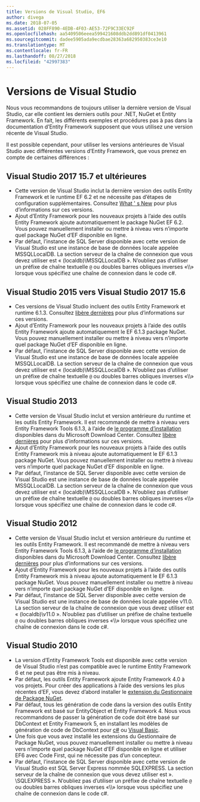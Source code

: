 ```yaml
---
title: Versions de Visual Studio, EF6
author: divega
ms.date: 2018-07-05
ms.assetid: 028FF890-4EDB-4F03-AE53-72F9C33EC92F
ms.openlocfilehash: aa5409506eeea599421608ddb2dd891df0413961
ms.sourcegitcommit: dadee5905ada9ecdbae28363a682950383ce3e10
ms.translationtype: MT
ms.contentlocale: fr-FR
ms.lasthandoff: 08/27/2018
ms.locfileid: "42997383"
---
```

# <a name="visual-studio-releases"></a>Versions de Visual Studio

Nous vous recommandons de toujours utiliser la dernière version de Visual Studio, car elle contient les derniers outils pour .NET, NuGet et Entity Framework.
En fait, les différents exemples et procédures pas à pas dans la documentation d’Entity Framework supposent que vous utilisez une version récente de Visual Studio.

Il est possible cependant, pour utiliser les versions antérieures de Visual Studio avec différentes versions d’Entity Framework, que vous prenez en compte de certaines différences :

## <a name="visual-studio-2017-157-and-newer"></a>Visual Studio 2017 15.7 et ultérieures

- Cette version de Visual Studio inclut la dernière version des outils Entity Framework et le runtime EF 6.2 et ne nécessite pas d’étapes de configuration supplémentaires.
Consultez [What ' s New](~/ef6/what-is-new/index.md) pour plus d’informations sur ces versions.
- Ajout d’Entity Framework pour les nouveaux projets à l’aide des outils Entity Framework ajoute automatiquement le package NuGet EF 6.2.
Vous pouvez manuellement installer ou mettre à niveau vers n’importe quel package NuGet d’EF disponible en ligne.
- Par défaut, l’instance de SQL Server disponible avec cette version de Visual Studio est une instance de base de données locale appelée MSSQLLocalDB.
La section serveur de la chaîne de connexion que vous devez utiliser est « (localdb)\\MSSQLLocalDB ».
N’oubliez pas d’utiliser un préfixe de chaîne textuelle `@` ou doubles barres obliques inverses «\\\\» lorsque vous spécifiez une chaîne de connexion dans le code c#.  


## <a name="visual-studio-2015-to-visual-studio-2017-156"></a>Visual Studio 2015 vers Visual Studio 2017 15.6

- Ces versions de Visual Studio incluent des outils Entity Framework et runtime 6.1.3.
Consultez [libère dernières](~/ef6/what-is-new/past-releases.md#ef-613) pour plus d’informations sur ces versions.
- Ajout d’Entity Framework pour les nouveaux projets à l’aide des outils Entity Framework ajoute automatiquement le EF 6.1.3 package NuGet.
Vous pouvez manuellement installer ou mettre à niveau vers n’importe quel package NuGet d’EF disponible en ligne.
- Par défaut, l’instance de SQL Server disponible avec cette version de Visual Studio est une instance de base de données locale appelée MSSQLLocalDB.
La section serveur de la chaîne de connexion que vous devez utiliser est « (localdb)\\MSSQLLocalDB ».
N’oubliez pas d’utiliser un préfixe de chaîne textuelle `@` ou doubles barres obliques inverses «\\\\» lorsque vous spécifiez une chaîne de connexion dans le code c#.  


## <a name="visual-studio-2013"></a>Visual Studio 2013
- Cette version de Visual Studio inclut et version antérieure du runtime et les outils Entity Framework.
Il est recommandé de mettre à niveau vers Entity Framework Tools 6.1.3, à l’aide de [le programme d’installation](https://www.microsoft.com/en-us/download/details.aspx?id=40762) disponibles dans du Microsoft Download Center.
Consultez [libère dernières](~/ef6/what-is-new/past-releases.md#ef-613) pour plus d’informations sur ces versions.
- Ajout d’Entity Framework pour les nouveaux projets à l’aide des outils Entity Framework mis à niveau ajoute automatiquement le EF 6.1.3 package NuGet.
Vous pouvez manuellement installer ou mettre à niveau vers n’importe quel package NuGet d’EF disponible en ligne.
- Par défaut, l’instance de SQL Server disponible avec cette version de Visual Studio est une instance de base de données locale appelée MSSQLLocalDB.
La section serveur de la chaîne de connexion que vous devez utiliser est « (localdb)\\MSSQLLocalDB ».
N’oubliez pas d’utiliser un préfixe de chaîne textuelle `@` ou doubles barres obliques inverses «\\\\» lorsque vous spécifiez une chaîne de connexion dans le code c#.  

## <a name="visual-studio-2012"></a>Visual Studio 2012

- Cette version de Visual Studio inclut et version antérieure du runtime et les outils Entity Framework.
Il est recommandé de mettre à niveau vers Entity Framework Tools 6.1.3, à l’aide de [le programme d’installation](https://www.microsoft.com/en-us/download/details.aspx?id=40762) disponibles dans du Microsoft Download Center.
Consultez [libère dernières](~/ef6/what-is-new/past-releases.md#ef-613) pour plus d’informations sur ces versions.
- Ajout d’Entity Framework pour les nouveaux projets à l’aide des outils Entity Framework mis à niveau ajoute automatiquement le EF 6.1.3 package NuGet.
Vous pouvez manuellement installer ou mettre à niveau vers n’importe quel package NuGet d’EF disponible en ligne.
- Par défaut, l’instance de SQL Server disponible avec cette version de Visual Studio est une instance de base de données locale appelée v11.0.
La section serveur de la chaîne de connexion que vous devez utiliser est « (localdb)\\v11.0 ».
N’oubliez pas d’utiliser un préfixe de chaîne textuelle `@` ou doubles barres obliques inverses «\\\\» lorsque vous spécifiez une chaîne de connexion dans le code c#.  

## <a name="visual-studio-2010"></a>Visual Studio 2010

- La version d’Entity Framework Tools est disponible avec cette version de Visual Studio n’est pas compatible avec le runtime Entity Framework 6 et ne peut pas être mis à niveau.
- Par défaut, les outils Entity Framework ajoute Entity Framework 4.0 à vos projets.
Pour créer des applications à l’aide des versions les plus récentes d’EF, vous devez d’abord installer le [extension du Gestionnaire de Package NuGet](https://marketplace.visualstudio.com/items?itemName=NuGetTeam.NuGetPackageManager).
- Par défaut, tous les génération de code dans la version des outils Entity Framework est basé sur EntityObject et Entity Framework 4.
Nous vous recommandons de passer la génération de code doit être basé sur DbContext et Entity Framework 5, en installant les modèles de génération de code de DbContext pour [c#](https://marketplace.visualstudio.com/items?itemName=EntityFrameworkTeam.EF5xDbContextGeneratorforC) ou [Visual Basic](https://marketplace.visualstudio.com/items?itemName=EntityFrameworkTeam.EF5xDbContextGeneratorforVBNET).
- Une fois que vous avez installé les extensions du Gestionnaire de Package NuGet, vous pouvez manuellement installer ou mettre à niveau vers n’importe quel package NuGet d’EF disponible en ligne et utiliser EF6 avec Code First, qui ne nécessite pas d’un concepteur.
- Par défaut, l’instance de SQL Server disponible avec cette version de Visual Studio est SQL Server Express nommée SQLEXPRESS.
La section serveur de la chaîne de connexion que vous devez utiliser est ». \\SQLEXPRESS ».
N’oubliez pas d’utiliser un préfixe de chaîne textuelle `@` ou doubles barres obliques inverses «\\\\» lorsque vous spécifiez une chaîne de connexion dans le code c#.
